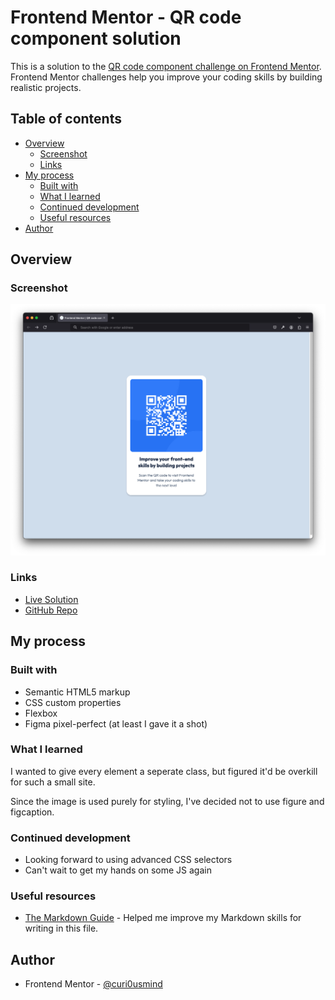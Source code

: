 # Frontend Mentor - QR code component solution

This is a solution to the [QR code component challenge on Frontend Mentor](https://www.frontendmentor.io/challenges/qr-code-component-iux_sIO_H). Frontend Mentor challenges help you improve your coding skills by building realistic projects. 

## Table of contents

- [Overview](#overview)
  - [Screenshot](#screenshot)
  - [Links](#links)
- [My process](#my-process)
  - [Built with](#built-with)
  - [What I learned](#what-i-learned)
  - [Continued development](#continued-development)
  - [Useful resources](#useful-resources)
- [Author](#author)

## Overview

### Screenshot

![](./screenshot.png)

### Links

- [Live Solution](https://curi0usmind.github.io/qr-code-component/)
- [GitHub Repo](https://github.com/curi0usmind/qr-code-component)

## My process

### Built with

- Semantic HTML5 markup
- CSS custom properties
- Flexbox
- Figma pixel-perfect (at least I gave it a shot)

### What I learned

I wanted to give every element a seperate class, but figured it'd be overkill for such a small site.

Since the image is used purely for styling, I've decided not to use figure and figcaption.

### Continued development

- Looking forward to using advanced CSS selectors
- Can't wait to get my hands on some JS again

### Useful resources

- [The Markdown Guide](https://www.markdownguide.org/) - Helped me improve my Markdown skills for writing in this file.

## Author

- Frontend Mentor - [@curi0usmind](https://www.frontendmentor.io/profile/curi0usmind)